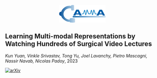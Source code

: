 <div align="center">
<a href="http://camma.u-strasbg.fr/">
<img src="static/camma_logo_tr.png" width="30%">
</a>
</div>


## **Learning Multi-modal Representations by Watching Hundreds of Surgical Video Lectures**

_Kun Yuan, Vinkle Srivastav, Tong Yu, Joel Lavanchy, Pietro Mascagni, Nassir Navab, Nicolas Padoy_, 2023

[![arXiv](https://img.shields.io/badge/arxiv-2307.15220-red)](https://arxiv.org/abs/2307.15220)
